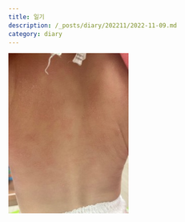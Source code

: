 ```yaml
---
title: 일기
description: /_posts/diary/202211/2022-11-09.md
category: diary
---
```



![](/assets/images/diary/2022/11/09/둘째아들-주사맞은후.jpg)